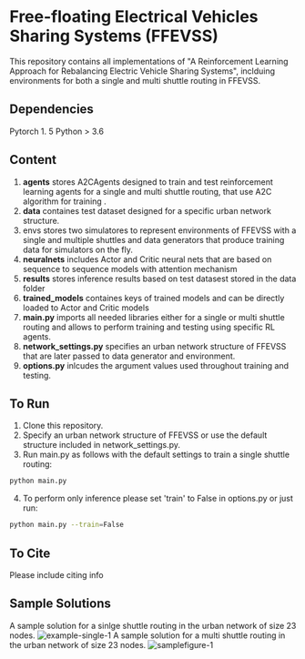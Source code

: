 # Free-floating Electrical Vehicles Sharing Systems (FFEVSS)
This repository contains all implementations of "A Reinforcement Learning Approach for Rebalancing Electric Vehicle
Sharing Systems", inclduing environments for both a single and multi shuttle routing in FFEVSS. 

## Dependencies 
Pytorch 1. 5 
Python > 3.6 

## Content 
1. **agents** stores A2CAgents designed to train and test reinforcement learning agents for a single and multi shuttle routing, that use A2C algorithm for training . 
2. **data** containes test dataset designed for a specific urban network structure. 
3. envs stores two simulatores to represent environments of FFEVSS with a single and multiple shuttles and data generators that produce training data for simulators on the fly. 
4. **neuralnets** includes Actor and Critic neural nets that are based on sequence to sequence models with attention mechanism 
5. **results** stores inference results based on test datasest stored in the data folder 
6. **trained_models** containes keys of trained models and can be directly loaded to Actor and Critic models 
7. **main.py** imports all needed libraries either for a single or multi shuttle routing and allows to perform training and testing using specific RL agents.
8. **network_settings.py** specifies an urban network structure of FFEVSS that are later passed to data generator and environment. 
9. **options.py** inlcudes the argument values used throughout training and testing. 

## To Run 
1. Clone this repository. 
2. Specify an urban network structure of FFEVSS or use the default structure included in network_settings.py. 
3. Run main.py as follows with the default settings to train a single shuttle routing:
```bash
python main.py 
```
4. To perform only inference please set 'train' to False in options.py or just run:
```bash
python main.py --train=False
```

## To Cite 
Please include citing info

## Sample Solutions 
A sample solution for a sinlge shuttle routing in the urban network of size 23 nodes. 
![example-single-1](https://user-images.githubusercontent.com/25514362/93505944-8c1cfd80-f8e9-11ea-81af-ae5d10f5eeaf.png)
A sample solution for a multi shuttle routing in the urban network of size 23 nodes. 
![samplefigure-1](https://user-images.githubusercontent.com/25514362/93505946-8cb59400-f8e9-11ea-901f-f5c9ca80e185.png)


